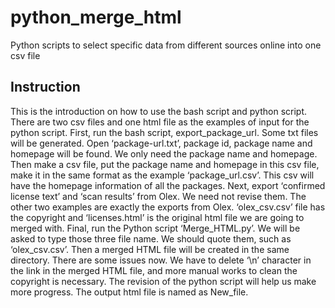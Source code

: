 # python_merge_html
Python scripts to select specific data from different sources online into one csv file
## Instruction
This is the introduction on how to use the bash script and python script. There are two csv files and one html file as the examples of input for the python script.
First, run the bash script, export_package_url. Some txt files will be generated. Open ‘package-url.txt’, package id, package name and homepage will be found. We only need the package name and homepage. Then make a csv file, put the package name and homepage in this csv file, make it in the same format as the example ‘package_url.csv’. This csv will have the homepage information of all the packages.
Next, export ‘confirmed license text’ and ‘scan results’ from Olex. We need not revise them. The other two examples are exactly the exports from Olex. ‘olex_csv.csv’ file has the copyright and ‘licenses.html’ is the original html file we are going to merged with.
Final, run the Python script ‘Merge_HTML.py’. We will be asked to type those three file name. We should quote them, such as ‘olex_csv.csv’. Then a merged HTML file will be created in the same directory. There are some issues now. We have to delete ‘\n’ character in the link in the merged HTML file, and more manual works to clean the copyright is necessary. The revision of the python script will help us make more progress.
The output html file is named as New_file.

